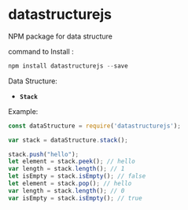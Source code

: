 # datastructurejs
NPM package for data structure

command to Install :
```js
npm install datastructurejs --save
```
Data Structure:

* __`Stack`__ 

Example:
```js
const dataStructure = require('datastructurejs');

var stack = dataStructure.stack();

stack.push("hello");
let element = stack.peek(); // hello
var length = stack.length(); // 1
let isEmpty = stack.isEmpty(); // false
let element = stack.pop(); // hello
var length = stack.length(); // 0
var isEmpty = stack.isEmpty(); // true
```